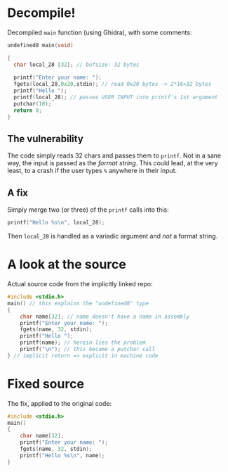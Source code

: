 # Decompile!

Decompiled `main` function (using Ghidra), with some comments:

```c
undefined8 main(void)

{
  char local_28 [32]; // bufsize: 32 bytes
  
  printf("Enter your name: ");
  fgets(local_28,0x20,stdin); // read 0x20 bytes -> 2*16=32 bytes
  printf("Hello ");
  printf(local_28); // passes USER INPUT into printf's 1st argument
  putchar(10);
  return 0;
}
```

## The vulnerability

The code simply reads 32 chars and passes them to `printf`.
Not in a sane way, the input is passed as the _format string_.
This could lead, at the very least, to a crash if the user types `%` anywhere in their input.

## A fix

Simply merge two (or three) of the `printf` calls into this:

```c
printf("Hello %s\n", local_28);
```

Then `local_28` is handled as a variadic argument and _not_ a format string.

# A look at the source

Actual source code from the implicitly linked repo:

```c
#include <stdio.h>
main() // this explains the "undefined8" type
{
    char name[32]; // name doesn't have a name in assembly
    printf("Enter your name: ");
    fgets(name, 32, stdin);
    printf("Hello ");
    printf(name); // herein lies the problem
    printf("\n"); // this became a putchar call
} // implicit return => explicit in machine code
```

# Fixed source

The fix, applied to the original code:

```c
#include <stdio.h>
main()
{
    char name[32];
    printf("Enter your name: ");
    fgets(name, 32, stdin);
    printf("Hello %s\n", name);
}
```
